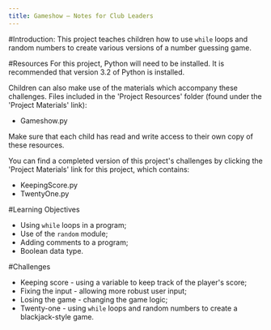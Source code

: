 ```yaml
---
title: Gameshow — Notes for Club Leaders
---
```


#Introduction:
This project teaches children how to use `while` loops and random numbers to create various versions of a number guessing game.

#Resources
For this project, Python will need to be installed. It is recommended that version 3.2 of Python is installed.

Children can also make use of the materials which accompany these challenges. Files included in the 'Project Resources' folder (found under the 'Project Materials' link):

+ Gameshow.py

Make sure that each child has read and write access to their own copy of these resources.

You can find a completed version of this project's challenges by clicking the 'Project Materials' link for this project, which contains:

+ KeepingScore.py
+ TwentyOne.py

#Learning Objectives
+ Using `while` loops in a program;
+ Use of the `random` module;
+ Adding comments to a program;
+ Boolean data type.

#Challenges
+ Keeping score - using a variable to keep track of the player's score;
+ Fixing the input - allowing more robust user input;
+ Losing the game - changing the game logic;
+ Twenty-one - using `while` loops and random numbers to create a blackjack-style game.


